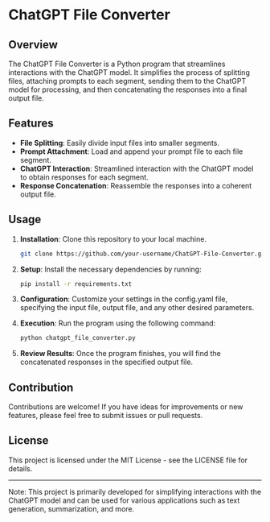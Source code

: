 # ChatGPT File Converter
## Overview
The ChatGPT File Converter is a Python program that streamlines interactions with the ChatGPT model. It simplifies the process of splitting files, attaching prompts to each segment, sending them to the ChatGPT model for processing, and then concatenating the responses into a final output file.

## Features
- **File Splitting**: Easily divide input files into smaller segments.
- **Prompt Attachment**: Load and append your prompt file to each file segment.
- **ChatGPT Interaction**: Streamlined interaction with the ChatGPT model to obtain responses for each segment.
- **Response Concatenation**: Reassemble the responses into a coherent output file.

## Usage
1. **Installation**: Clone this repository to your local machine.

    ```bash
    git clone https://github.com/your-username/ChatGPT-File-Converter.git
    ```

2. **Setup**: Install the necessary dependencies by running:

    ```bash
    pip install -r requirements.txt
    ```

3. **Configuration**: Customize your settings in the config.yaml file, specifying the input file, output file, and any other desired parameters.

4. **Execution**: Run the program using the following command:

    ```bash
    python chatgpt_file_converter.py
    ```

5. **Review Results**: Once the program finishes, you will find the concatenated responses in the specified output file.

## Contribution
Contributions are welcome! If you have ideas for improvements or new features, please feel free to submit issues or pull requests.

## License
This project is licensed under the MIT License - see the LICENSE file for details.

---

Note: This project is primarily developed for simplifying interactions with the ChatGPT model and can be used for various applications such as text generation, summarization, and more.